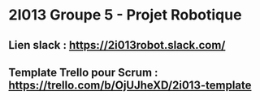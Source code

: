 # 2I013 Groupe 5 - Projet Robotique

## Lien slack : https://2i013robot.slack.com/

## Template Trello pour Scrum : https://trello.com/b/OjUJheXD/2i013-template

